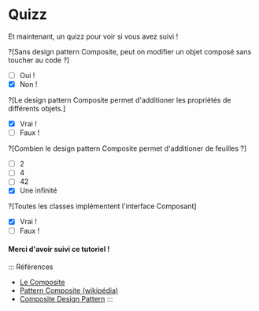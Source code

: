 # Quizz

Et maintenant, un quizz pour voir si vous avez suivi !

?[Sans design pattern Composite, peut on modifier un objet composé sans toucher au code ?]
-[ ] Oui !
-[x] Non !

?[Le design pattern Composite permet d'additioner les propriétés de différents objets.]
-[x] Vrai !
-[ ] Faux !

?[Combien le design pattern Composite permet d'additioner de feuilles ?]
-[ ] 2
-[ ] 4
-[ ] 42
-[x] Une infinité

?[Toutes les classes implémentent l'interface Composant]
-[x] Vrai !
-[ ] Faux !

#### Merci d'avoir suivi ce tutoriel !

::: Références
+ [Le Composite](http://smeric.developpez.com/java/uml/composite/)
+ [Pattern Composite (wikipédia)](https://fr.wikipedia.org/wiki/Objet_composite)
+ [Composite Design Pattern](https://sourcemaking.com/design_patterns/composite)
:::
